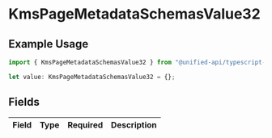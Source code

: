 # KmsPageMetadataSchemasValue32

## Example Usage

```typescript
import { KmsPageMetadataSchemasValue32 } from "@unified-api/typescript-sdk/sdk/models/shared";

let value: KmsPageMetadataSchemasValue32 = {};
```

## Fields

| Field       | Type        | Required    | Description |
| ----------- | ----------- | ----------- | ----------- |
